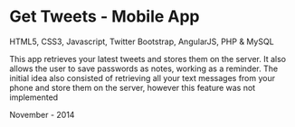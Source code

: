 # Get Tweets - Mobile App

HTML5, CSS3, Javascript, Twitter Bootstrap, AngularJS, PHP & MySQL

This app retrieves your latest tweets and stores them on the server. It also allows the user to save passwords as notes, working as a reminder. The initial idea also consisted of retrieving all your text messages from your phone and store them on the server, however this feature was not implemented

November - 2014